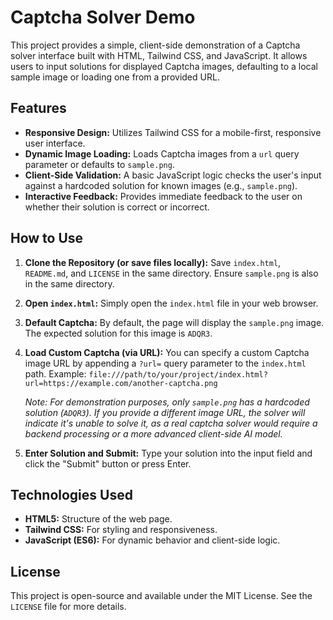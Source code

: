 # Captcha Solver Demo

This project provides a simple, client-side demonstration of a Captcha solver interface built with HTML, Tailwind CSS, and JavaScript. It allows users to input solutions for displayed Captcha images, defaulting to a local sample image or loading one from a provided URL.

## Features

- **Responsive Design:** Utilizes Tailwind CSS for a mobile-first, responsive user interface.
- **Dynamic Image Loading:** Loads Captcha images from a `url` query parameter or defaults to `sample.png`.
- **Client-Side Validation:** A basic JavaScript logic checks the user's input against a hardcoded solution for known images (e.g., `sample.png`).
- **Interactive Feedback:** Provides immediate feedback to the user on whether their solution is correct or incorrect.

## How to Use

1.  **Clone the Repository (or save files locally):**
    Save `index.html`, `README.md`, and `LICENSE` in the same directory. Ensure `sample.png` is also in the same directory.

2.  **Open `index.html`:**
    Simply open the `index.html` file in your web browser.

3.  **Default Captcha:**
    By default, the page will display the `sample.png` image. The expected solution for this image is `ADQR3`.

4.  **Load Custom Captcha (via URL):**
    You can specify a custom Captcha image URL by appending a `?url=` query parameter to the `index.html` path.
    Example:
    `file:///path/to/your/project/index.html?url=https://example.com/another-captcha.png`

    *Note: For demonstration purposes, only `sample.png` has a hardcoded solution (`ADQR3`). If you provide a different image URL, the solver will indicate it's unable to solve it, as a real captcha solver would require a backend processing or a more advanced client-side AI model.* 

5.  **Enter Solution and Submit:**
    Type your solution into the input field and click the "Submit" button or press Enter.

## Technologies Used

-   **HTML5:** Structure of the web page.
-   **Tailwind CSS:** For styling and responsiveness.
-   **JavaScript (ES6):** For dynamic behavior and client-side logic.

## License

This project is open-source and available under the MIT License. See the `LICENSE` file for more details.
